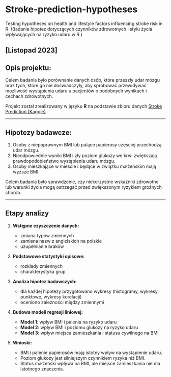 # Stroke-prediction-hypotheses
Testing hypotheses on health and lifestyle factors influencing stroke risk in R. (Badanie hipotez dotyczących czynników zdrowotnych i stylu życia wpływających na ryzyko udaru w R.)

[Listopad 2023]
---

## Opis projektu:
Celem badania było porównanie danych osób, które przeszły udar mózgu oraz tych, które go nie doświadczyły, aby spróbować przewidywać możliwość wystąpienia udaru u pacjentów o podobnych wynikach i cechach zdrowotnych.  

Projekt został zrealizowany w języku **R** na podstawie zbioru danych [Stroke Prediction (Kaggle)](https://www.kaggle.com/datasets/fedesoriano/stroke-prediction-dataset).  

---

## Hipotezy badawcze:
1. Osoby z niepoprawnym BMI lub palące papierosy częściej przechodzą udar mózgu.  
2. Nieodpowiednie wyniki BMI i zły poziom glukozy we krwi zwiększają prawdopodobieństwo wystąpienia udaru mózgu.  
3. Osoby mieszkające w mieście i będące w związku małżeńskim mają wyższe BMI.  

Celem badania było sprawdzenie, czy niekorzystne wskaźniki zdrowotne lub warunki życia mogą ostrzegać przed zwiększonym ryzykiem groźnych chorób.  

---

## Etapy analizy
1. **Wstępne czyszczenie danych:**  
   - zmiana typów zmiennych  
   - zamiana nazw z angielskich na polskie 
   - uzupełnianie braków

2. **Podstawowe statystyki opisowe:**  
   - rozkłady zmiennych
   - charakterystyka grup

3. **Analiza hipotez badawczych:**  
   - dla każdej hipotezy przygotowano wykresy (histogramy, wykresy punktowe, wykresy korelacji)
   - oceniono zależności między zmiennymi 

4. **Budowa modeli regresji liniowej:**  
   - **Model 1**: wpływ BMI i palenia na ryzyko udaru
   - **Model 2**: wpływ BMI i poziomu glukozy na ryzyko udaru  
   - **Model 3**: wpływ miejsca zamieszkania i statusu cywilnego na BMI

5. **Wnioski:**  
   - BMI i palenie papierosów mają istotny wpływ na wystąpienie udaru.  
   - Poziom glukozy jest silniejszym czynnikiem ryzyka niż BMI.
   - Status małżeński wpływa na BMI, ale miejsce zamieszkania nie ma istotnego znaczenia.  

